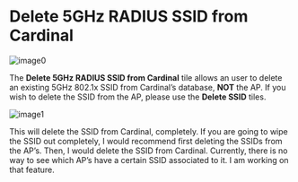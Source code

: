 Delete 5GHz RADIUS SSID from Cardinal
=====================================

![image0](http://cardinal.mcclunetechnologies.net/wp-content/uploads/2017/10/img_59f7eefa0eedf.png)

The **Delete 5GHz RADIUS SSID from Cardinal** tile allows an user to
delete an existing 5GHz 802.1x SSID from Cardinal’s
database, **NOT** the AP. If you wish to delete the SSID from the AP,
please use the **Delete SSID** tiles.

![image1](http://cardinal.mcclunetechnologies.net/wp-content/uploads/2017/10/img_59f7ef25a7673.png)

This will delete the SSID from Cardinal, completely. If you are going to
wipe the SSID out completely, I would recommend first deleting the SSIDs
from the AP’s. Then, I would delete the SSID from Cardinal. Currently,
there is no way to see which AP’s have a certain SSID associated to it.
I am working on that feature.
